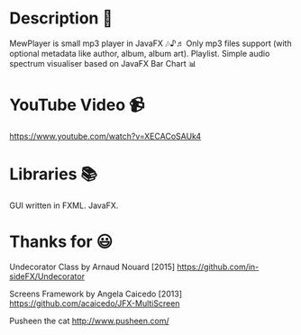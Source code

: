 # Description 📖
MewPlayer is small mp3 player in JavaFX 🎶♪♬
Only mp3 files support (with optional metadata like author, album, album art).
Playlist.
Simple audio spectrum visualiser based on JavaFX Bar Chart 📊
# YouTube Video 📹
https://www.youtube.com/watch?v=XECACoSAUk4

# Libraries 📚
GUI written in FXML. JavaFX.

# Thanks for 😃
Undecorator Class by Arnaud Nouard [2015]
https://github.com/in-sideFX/Undecorator

Screens Framework by Angela Caicedo [2013]
https://github.com/acaicedo/JFX-MultiScreen

Pusheen the cat
http://www.pusheen.com/





